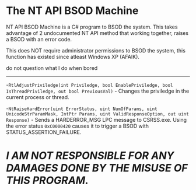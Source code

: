 # The NT API BSOD Machine
NT API BSOD Machine is a C# program to BSOD the system. This takes advantage of 2 undocumented NT API method that working together, raises a BSOD with an error code.

This does NOT require administrator permissions to BSOD the system, this function has existed since atleast Windows XP (AFAIK).

do not question what I do when bored

***

-`RtlAdjustPriviledge(int Priviledge, bool EnablePriviledge, bool IsThreadPriviledge, out bool PreviousVal)` - Changes the priviledge in the current process or thread.

-`NtRaiseHardError(uint ErrorStatus, uint NumOfParams, uint UnicodeStrParamMask, IntPtr Params, uint ValidResponseOption, out uint Response)` - Sends a HARDERROR_MSG LPC message to CSRSS.exe. Using the error status `0xC0000420` causes it to trigger a BSOD with STATUS_ASSERTION_FAILURE.

# ***I AM NOT RESPONSIBLE FOR ANY DAMAGES DONE BY THE MISUSE OF THIS PROGRAM.***
